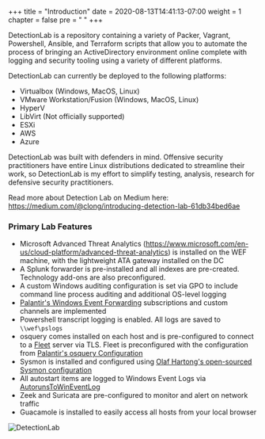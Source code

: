 +++
title = "Introduction"
date = 2020-08-13T14:41:13-07:00
weight = 1
chapter = false
pre = "<i class='fas fa-asterisk'></i> "
+++

DetectionLab is a repository containing a variety of Packer, Vagrant, Powershell, Ansible, and Terraform scripts that allow you to automate
the process of bringing an ActiveDirectory environment online complete with logging and security tooling using a variety of different platforms. 

DetectionLab can currently be deployed to the following platforms:
* Virtualbox (Windows, MacOS, Linux)
* VMware Workstation/Fusion (Windows, MacOS, Linux)
* HyperV
* LibVirt (Not officially supported)
* ESXi
* AWS
* Azure

DetectionLab was built with defenders in mind. Offensive security practitioners have entire Linux distributions dedicated to streamline
their work, so DetectionLab is my effort to simplify testing, analysis, research for defensive security practitioners. 

Read more about Detection Lab on Medium here: https://medium.com/@clong/introducing-detection-lab-61db34bed6ae

### Primary Lab Features
* Microsoft Advanced Threat Analytics (https://www.microsoft.com/en-us/cloud-platform/advanced-threat-analytics) is installed on the WEF machine, with the lightweight ATA gateway installed on the DC
* A Splunk forwarder is pre-installed and all indexes are pre-created. Technology add-ons are also preconfigured.
* A custom Windows auditing configuration is set via GPO to include command line process auditing and additional OS-level logging
* [Palantir's Windows Event Forwarding](http://github.com/palantir/windows-event-forwarding)  subscriptions and custom channels are implemented
* Powershell transcript logging is enabled. All logs are saved to `\\wef\pslogs`
* osquery comes installed on each host and is pre-configured to connect to a [Fleet](https://github.com/fleetdm/fleet) server via TLS. Fleet is preconfigured with the configuration from [Palantir's osquery Configuration](https://github.com/palantir/osquery-configuration)
* Sysmon is installed and configured using [Olaf Hartong's open-sourced Sysmon configuration](https://github.com/olafhartong/sysmon-modular)
* All autostart items are logged to Windows Event Logs via [AutorunsToWinEventLog](https://github.com/palantir/windows-event-forwarding/tree/master/AutorunsToWinEventLog)
* Zeek and Suricata are pre-configured to monitor and alert on network traffic
* Guacamole is installed to easily access all hosts from your local browser

![DetectionLab](../images/lab.png?width=1200)
